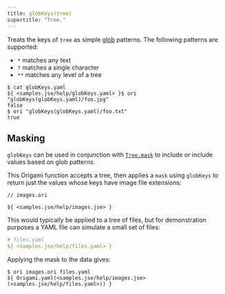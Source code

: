 ```yaml
---
title: globKeys(tree)
supertitle: "Tree."
---
```


Treats the keys of `tree` as simple [glob](<https://en.m.wikipedia.org/wiki/Glob_(programming)>) patterns. The following patterns are supported:

- `*` matches any text
- `?` matches a single character
- `**` matches any level of a tree

```console
$ cat globKeys.yaml
${ <samples.jse/help/globKeys.yaml> }$ ori "globKeys(globKeys.yaml)/foo.jpg"
false
$ ori "globKeys(globKeys.yaml)/foo.txt"
true
```

## Masking

`globKeys` can be used in conjunction with [`Tree.mask`](mask.html#mask-with-globs-and-regular-expressions) to include or include values based on glob patterns.

This Origami function accepts a tree, then applies a `mask` using `globKeys` to return just the values whose keys have image file extensions:

```ori
// images.ori

${ <samples.jse/help/images.jse> }
```

This would typically be applied to a tree of files, but for demonstration purposes a YAML file can simulate a small set of files:

```yaml
# files.yaml
${ <samples.jse/help/files.yaml> }
```

Applying the mask to the data gives:

```console
$ ori images.ori files.yaml
${ Origami.yaml(<samples.jse/help/images.jse>(<samples.jse/help/files.yaml>)) }
```
